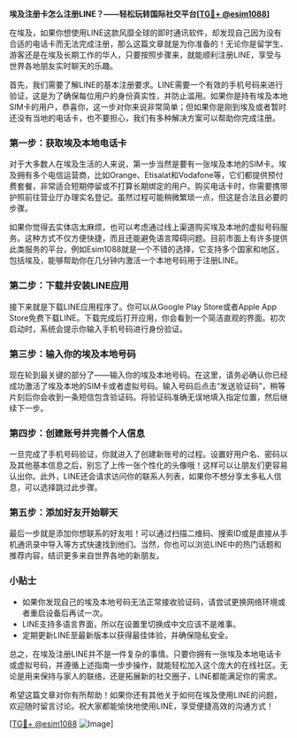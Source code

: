 **埃及注册卡怎么注册LINE？——轻松玩转国际社交平台[[TG💪+ @esim1088](https://t.me/s/esim1088)]**

在埃及，如果你想使用LINE这款风靡全球的即时通讯软件，却发现自己因为没有合适的电话卡而无法完成注册，那么这篇文章就是为你准备的！无论你是留学生、游客还是在埃及长期工作的华人，只要按照步骤来，就能顺利注册LINE，享受与世界各地朋友实时聊天的乐趣。

首先，我们需要了解LINE的基本注册要求。LINE需要一个有效的手机号码来进行验证，这是为了确保每位用户的身份真实性，并防止滥用。如果你是持有埃及本地SIM卡的用户，恭喜你，这一步对你来说非常简单；但如果你是刚到埃及或者暂时还没有当地的电话卡，也不要担心，我们有多种解决方案可以帮助你完成注册。

### 第一步：获取埃及本地电话卡

对于大多数人在埃及生活的人来说，第一步当然是要有一张埃及本地的SIM卡。埃及拥有多个电信运营商，比如Orange、Etisalat和Vodafone等，它们都提供预付费套餐，非常适合短期停留或不打算长期绑定的用户。购买电话卡时，你需要携带护照前往营业厅办理实名登记。虽然过程可能稍微繁琐一点，但这是合法且必要的步骤。

如果你觉得去实体店太麻烦，也可以考虑通过线上渠道购买埃及本地的虚拟号码服务。这种方式不仅方便快捷，而且还能避免语言障碍问题。目前市面上有许多提供此类服务的平台，例如Esim1088就是一个不错的选择，它支持多个国家和地区，包括埃及，能够帮助你在几分钟内激活一个本地号码用于注册LINE。

### 第二步：下载并安装LINE应用

接下来就是下载LINE应用程序了。你可以从Google Play Store或者Apple App Store免费下载LINE。下载完成后打开应用，你会看到一个简洁直观的界面。初次启动时，系统会提示你输入手机号码进行身份验证。

### 第三步：输入你的埃及本地号码

现在轮到最关键的部分了——输入你的埃及本地号码。在这里，请务必确认你已经成功激活了埃及本地的SIM卡或者虚拟号码。输入号码后点击“发送验证码”，稍等片刻后你会收到一条短信包含验证码。将验证码准确无误地填入指定位置，然后继续下一步。

### 第四步：创建账号并完善个人信息

一旦完成了手机号码验证，你就进入了创建新账号的过程。设置好用户名、密码以及其他基本信息之后，别忘了上传一张个性化的头像哦！这样可以让朋友们更容易认出你。此外，LINE还会请求访问你的联系人列表，如果你不想分享太多私人信息，可以选择跳过此步骤。

### 第五步：添加好友开始聊天

最后一步就是添加你想联系的好友啦！可以通过扫描二维码、搜索ID或是直接从手机通讯录中导入等方式快速找到他们。当然，你也可以浏览LINE中的热门话题和推荐内容，结识更多来自世界各地的新朋友。

### 小贴士

- 如果你发现自己的埃及本地号码无法正常接收验证码，请尝试更换网络环境或者重启设备后再试一次。
- LINE支持多语言界面，所以在设置里切换成中文应该不是难事。
- 定期更新LINE至最新版本以获得最佳体验，并确保隐私安全。

总之，在埃及注册LINE并不是一件复杂的事情。只要你拥有一张埃及本地电话卡或虚拟号码，并遵循上述指南一步步操作，就能轻松加入这个庞大的在线社区。无论是用来保持与家人的联络，还是拓展新的社交圈子，LINE都能满足你的需求。

希望这篇文章对你有所帮助！如果你还有其他关于如何在埃及使用LINE的问题，欢迎随时留言讨论。祝大家都能愉快地使用LINE，享受便捷高效的沟通方式！

[[TG💪+ @esim1088](https://t.me/s/esim1088) ![Image](https://i.postimg.cc/4NQfJmqS/Snipaste-2025-05-13-00-14-12.png)]